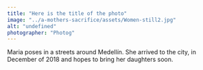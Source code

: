 ```yaml
---
title: "Here is the title of the photo"
image: "../a-mothers-sacrifice/assets/Women-still2.jpg"
alt: "undefined"
photographer: "Photog"
---
```

Maria poses in a streets around Medellín. She arrived to the city, in December of 2018 and hopes to bring her daughters soon.